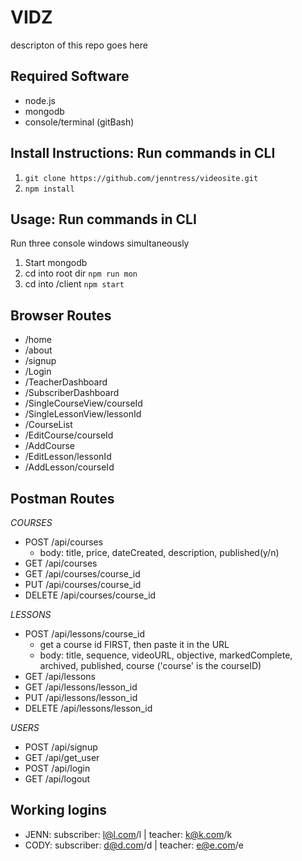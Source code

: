 # VIDZ
descripton of this repo goes here

## Required Software
- node.js
- mongodb
- console/terminal (gitBash)

## Install Instructions: Run commands in CLI
1. `git clone https://github.com/jenntress/videosite.git`
2. `npm install`

## Usage: Run commands in CLI
Run three console windows simultaneously
1. Start mongodb
2. cd into root dir `npm run mon`
3. cd into /client `npm start`

## Browser Routes
- /home
- /about
- /signup
- /Login
- /TeacherDashboard
- /SubscriberDashboard
- /SingleCourseView/courseId
- /SingleLessonView/lessonId
- /CourseList
- /EditCourse/courseId
- /AddCourse
- /EditLesson/lessonId
- /AddLesson/courseId

## Postman Routes
*COURSES*
- POST /api/courses
  * body: title, price, dateCreated, description, published(y/n)
- GET /api/courses
- GET /api/courses/course_id
- PUT /api/courses/course_id
- DELETE /api/courses/course_id

*LESSONS*
- POST /api/lessons/course_id
  * get a course id FIRST, then paste it in the URL
  * body: title, sequence, videoURL, objective, markedComplete, archived, published, course ('course' is the courseID)
- GET /api/lessons
- GET /api/lessons/lesson_id
- PUT /api/lessons/lesson_id
- DELETE /api/lessons/lesson_id

*USERS*
- POST /api/signup
- GET /api/get_user
- POST /api/login
- GET /api/logout

## Working logins
 - JENN: subscriber: l@l.com/l | teacher: k@k.com/k
 - CODY: subscriber: d@d.com/d | teacher: e@e.com/e
